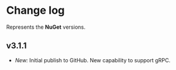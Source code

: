 ﻿# Change log

Represents the **NuGet** versions.

## v3.1.1
- *New:* Initial publish to GitHub. New capability to support gRPC.

